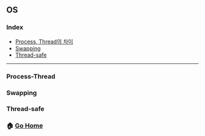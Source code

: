 ## OS
### Index
- [Process, Thread의 차이](#Process-Thread)
- [Swapping](#Swapping)
- [Thread-safe](#Thread-safe)
--------
### Process-Thread
### Swapping
### Thread-safe

### :house: [Go Home](https://github.com/NESOY/Back-end-Developer-Interview-Questions)